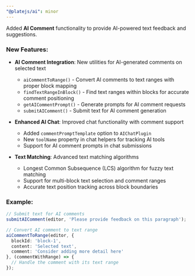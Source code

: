 ```yaml
---
"@platejs/ai": minor
---
```


Added **AI Comment** functionality to provide AI-powered text feedback and suggestions.

### New Features:

- **AI Comment Integration**: New utilities for AI-generated comments on selected text
  - `aiCommentToRange()` - Convert AI comments to text ranges with proper block mapping
  - `findTextRangeInBlock()` - Find text ranges within blocks for accurate comment positioning
  - `getAICommentPrompt()` - Generate prompts for AI comment requests
  - `submitAIComment()` - Submit text for AI comment generation

- **Enhanced AI Chat**: Improved chat functionality with comment support
  - Added `commentPromptTemplate` option to `AIChatPlugin`
  - New `toolName` property in chat helpers for tracking AI tools
  - Support for AI comment prompts in chat submissions

- **Text Matching**: Advanced text matching algorithms
  - Longest Common Subsequence (LCS) algorithm for fuzzy text matching
  - Support for multi-block text selection and comment ranges
  - Accurate text position tracking across block boundaries

### Example:

```typescript
// Submit text for AI comments
submitAIComment(editor, 'Please provide feedback on this paragraph');

// Convert AI comment to text range
aiCommentToRange(editor, {
  blockId: 'block-1',
  content: 'Selected text',
  comment: 'Consider adding more detail here'
}, (commentWithRange) => {
  // Handle the comment with its text range
});
```